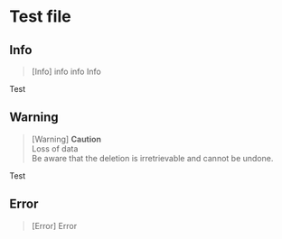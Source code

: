 # Test file

## Info

> [Info] info info Info


Test

## Warning

> [Warning] **Caution**   
  Loss of data   
  Be aware that the deletion is irretrievable and cannot be undone.


Test

## Error

> [Error] Error
